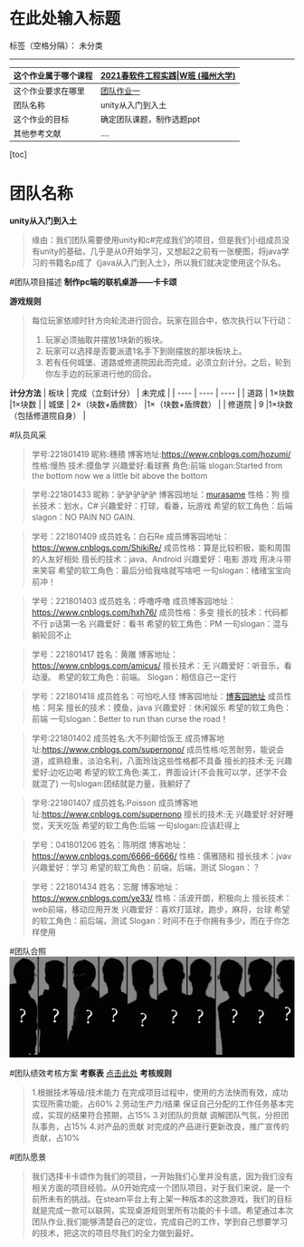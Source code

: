 ﻿# 在此处输入标题

标签（空格分隔）： 未分类

---

| 这个作业属于哪个课程 | [2021春软件工程实践\|W班 (福州大学)](https://edu.cnblogs.com/campus/fzu/2021SpringSoftwareEngineeringPractice/)    |
| ---------- | ---------- |
| 这个作业要求在哪里  | [团队作业一](https://edu.cnblogs.com/campus/fzu/2021SpringSoftwareEngineeringPractice/homework/11848)  |
| 团队名称       | unity从入门到入土 |
| 这个作业的目标    | 确定团队课题，制作选题ppt   |
| 其他参考文献     | ....       |
[toc]
# 团队名称
**unity从入门到入土**

>缘由：我们团队需要使用unity和c#完成我们的项目，但是我们小组成员没有unity的基础，几乎是从0开始学习，又想起2之前有一张梗图，将java学习的书籍名p成了《java从入门到入土》，所以我们就决定使用这个队名。

#团队项目描述
**制作pc端的联机桌游——卡卡颂**

**游戏规则**
>每位玩家依顺时针方向轮流进行回合。玩家在回合中，依次执行以下行动：
> 1. 玩家必须抽取并摆放1块新的板块。
> 2. 玩家可以选择是否要派遣1名手下到刚摆放的那块板块上。
> 3. 若有任何城堡、道路或修道院因此而完成，必须立刻计分。之后，轮到你左手边的玩家进行他的回合。

**计分方法**
|  板块     | 完成（立刻计分） | 未完成  |
|  ----  | ----  | ----  |
| 道路  | 1×块数 |1×块数 |
| 城堡  | 	2×（块数+盾牌数） |1×（块数+盾牌数） |
| 修道院  | 	9 |1×块数（包括修道院自身） |

#队员风采
>学号:221801419
昵称:穗積
博客地址:https://www.cnblogs.com/hozumi/
性格:慢热
技术:摸鱼学
兴趣爱好:看球赛
角色:前端
slogan:Started from the bottom now we a little bit above the bottom

>学号:221801433
昵称：驴驴驴驴驴
博客园地址：[murasame](https://www.cnblogs.com/Murasame-E)
性格：狗
擅长技术：划水，C#
兴趣爱好：打球，看番，玩游戏
希望的软工角色：后端
slagon：NO PAIN NO GAIN.

>学号：221801409
成员姓名：白石Re
成员博客园地址：https://www.cnblogs.com/ShikiRe/
成员性格：算是比较积极，能和周围的人友好相处
擅长的技术：java、Android
兴趣爱好：电影 游戏 用决斗带来笑容
希望的软工角色：最后分给我啥就写啥吧
一句slogan：绪绪宝宝向前冲！

>学号：221801403
成员姓名：呼噜呼噜
成员博客园地址：https://www.cnblogs.com/hxh76/
成员性格：多变
擅长的技术：代码都不行 p话第一名
兴趣爱好：看书
希望的软工角色：PM
一句slogan：混与躺轮回不止

>学号：221801417
姓名：黄雕
博客地址：https://www.cnblogs.com/amicus/
擅长技术：无
兴趣爱好：听音乐，看动漫。
希望的软工角色：前端。
Slogan：相信自己一定行

>学号：221801418
成员姓名：可怕吃人怪
博客园地址：[博客园地址](https://www.cnblogs.com/lzkhw01/)
成员性格：阿呆
擅长的技术：摸鱼，java
兴趣爱好：休闲娱乐
希望的软工角色：前端
一句slogan：Better to run than curse the road！

>学号:221801402
成员姓名:大不列颠恰饭王
成员博客地址:https://www.cnblogs.com/supernono/
成员性格:吃苦耐劳，能说会道，成熟稳重，淡泊名利，八面玲珑这些性格都不具备
擅长的技术:无
兴趣爱好:边吃边喝
希望的软工角色:美工，界面设计(不会我可以学，还学不会就混了)
一句slogan:团结就是力量，我躺好了

>学号:221801407
成员姓名:Poisson
成员博客地址:https://www.cnblogs.com/supernono
擅长的技术:无
兴趣爱好:好好睡觉，天天吃饭
希望的软工角色:后端
一句slogan:应该赶得上

>学号：041801206
姓名：陈明煜
博客地址：https://www.cnblogs.com/6666-6666/
性格：儒雅随和
擅长技术：jvav
兴趣爱好：学习
希望的软工角色：前端，后端，测试
Slogan：？

>学号：221801434
姓名：忘醒
博客地址：https://www.cnblogs.com/ye33/
性格：活波开朗，积极向上
擅长技术：web前端，移动应用开发
兴趣爱好：喜欢打篮球，跑步，麻将，台球
希望的软工角色：前后端，测试
Slogan：时间不在于你拥有多少，而在于你怎样使用

#团队合照
![](donghua.gif)

#团队绩效考核方案
**考察表**
[点击此处](https://docs.qq.com/sheet/DVU90c1NHUGJ2UnZt)
**考核规则**

>1.根据技术等级/技术能力
在完成项目过程中，使用的方法快而有效，成功实现所需功能，占60%
2.劳动生产力/结果
保证自己分配的工作任务基本完成，实现的结果符合预期，占15%
3.对团队的贡献
调解团队气氛，分担团队事务，占15%
4.对产品的贡献
对完成的产品进行更新改良，推广宣传的贡献，占10%

#团队愿景
>我们选择卡卡颂作为我们的项目，一开始我们心里并没有底，因为我们没有相关方面的项目经验。从0开始完成一个团队项目，对于我们来说，是一个前所未有的挑战。在steam平台上有上架一种版本的这款游戏，我们的目标就是完成一款可以联网，实现桌游规则里所有功能的卡卡颂。希望通过本次团队作业,我们能够清楚自己的定位，完成自己的工作，学到自己想要学习的技术，把这次的项目尽我们的全力做到最好。
